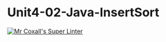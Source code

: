 # Unit4-02-Java-InsertSort

[![Mr Coxall's Super Linter](https://github.com/ICS4U-Programming-TamerZ/Intro-07-Java-TryCatch/workflows/Mr%20Coxall's%20Super%20Linter/badge.svg)](https://github.com/ICS4U-Programming-TamerZ/Intro-07-Java-TryCatch/actions/)
